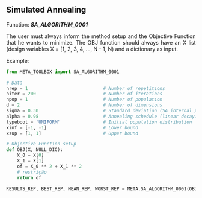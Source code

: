 
<h2><b>Simulated Annealing</b></h2>

Function: _**SA_ALGORITHM_0001**_

<p align="justify">The user must always inform the method setup and the Objective Function that he wants to minimize. The OBJ function should always have an X list (design variables X = [1, 2, 3, 4, ..., N - 1, N) and a dictionary as input.</p>

Example:
```python
from META_TOOLBOX import SA_ALGORITHM_0001

# Data
nrep = 1                            # Number of repetitions
niter = 200                         # Number of iterations
npop = 1                            # Number of population
d = 2                               # Number of dimensions
sigma = 0.30                        # Standard deviation (SA internal parameter)
alpha = 0.98                        # Annealing schedule (linear decay)
typeboot = 'UNIFORM'                # Initial population distribution
xinf = [-1, -1]                     # Lower bound
xsup = [1, 1]                       # Upper bound

# Objective Function setup 
def OBJ(X, NULL_DIC):
    X_0 = X[0]
    X_1 = X[1]
    of = X_0 ** 2 + X_1 ** 2
    # restrição
    return of

RESULTS_REP, BEST_REP, MEAN_REP, WORST_REP = META.SA_ALGORITHM_0001(OBJ, nrep, niter, npop, d, typeboot, xinf, xsup, sigma, alpha, STOP_CONTROL_TEMP = 100)
```
